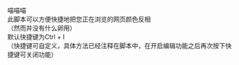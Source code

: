 喵喵喵
<br>
此脚本可以方便快捷地把您正在浏览的网页颜色反相
<br>
（然而并没有什么卵用）
<br>
默认快捷键为Ctrl + I
<br>
（快捷键可自定义，具体方法已经注释在脚本中，在开启编辑功能之后再次按下快捷键可关闭功能）
